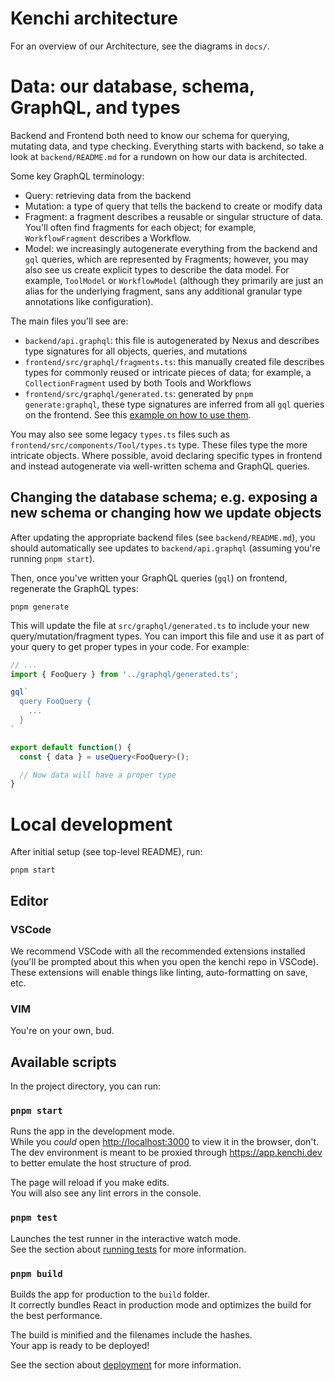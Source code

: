# Kenchi architecture

For an overview of our Architecture, see the diagrams in `docs/`.

# Data: our database, schema, GraphQL, and types

Backend and Frontend both need to know our schema for querying, mutating data, and type checking. Everything starts with backend, so take a look at `backend/README.md` for a rundown on how our data is architected.

Some key GraphQL terminology:

* Query: retrieving data from the backend
* Mutation: a type of query that tells the backend to create or modify data
* Fragment: a fragment describes a reusable or singular structure of data. You'll often find fragments for each object; for example, `WorkflowFragment` describes a Workflow.
* Model: we increasingly autogenerate everything from the backend and `gql` queries, which are represented by Fragments; however, you may also see us create explicit types to describe the data model. For example, `ToolModel` or `WorkflowModel` (although they primarily are just an alias for the underlying fragment, sans any additional granular type annotations like configuration).

The main files you'll see are:

* `backend/api.graphql`: this file is autogenerated by Nexus and describes type signatures for all objects, queries, and mutations
* `frontend/src/graphql/fragments.ts`: this manually created file describes types for commonly reused or intricate pieces of data; for example, a `CollectionFragment` used by both Tools and Workflows
* `frontend/src/graphql/generated.ts`: generated by `pnpm generate:graphql`, these type signatures are inferred from all `gql` queries on the frontend. See this [example on how to use them](https://github.com/kenchi/kenchi/commit/a323f057b34e75f15754ead51609d2dbcba0ad0b).

You may also see some legacy `types.ts` files such as `frontend/src/components/Tool/types.ts` type. These files type the more intricate objects. Where possible, avoid declaring specific types in frontend and instead autogenerate via well-written schema and GraphQL queries.

## Changing the database schema; e.g. exposing a new schema or changing how we update objects

After updating the appropriate backend files (see `backend/README.md`), you should automatically see updates to `backend/api.graphql` (assuming you're running `pnpm start`).

Then, once you've written your GraphQL queries (`gql`) on frontend, regenerate the GraphQL types:

    pnpm generate

This will update the file at `src/graphql/generated.ts` to include your new query/mutation/fragment types. You can import this file and use it as part of your query to get proper types in your code. For example:

```ts
// ...
import { FooQuery } from '../graphql/generated.ts';

gql`
  query FooQuery {
    ...
  }
`

export default function() {
  const { data } = useQuery<FooQuery>();

  // Now data will have a proper type
}
```

# Local development

After initial setup (see top-level README), run:

    pnpm start

## Editor

<!-- TODO(kevin): move this section to the root README once we have prettier everywhere -->

### VSCode

We recommend VSCode with all the recommended extensions installed (you'll be prompted about this when you open the kenchi repo in VSCode). These extensions will enable things like linting, auto-formatting on save, etc.

### VIM

You're on your own, bud.

<!-- TODO(michael): fill this in after testing ale for auto formatting -->

## Available scripts

In the project directory, you can run:

### `pnpm start`

Runs the app in the development mode.<br />
While you *could* open [http://localhost:3000](http://localhost:3000) to view it in the browser, don't. The dev environment is meant to be proxied through https://app.kenchi.dev to better emulate the host structure of prod.

The page will reload if you make edits.<br />
You will also see any lint errors in the console.

### `pnpm test`

Launches the test runner in the interactive watch mode.<br />
See the section about [running tests](https://facebook.github.io/create-react-app/docs/running-tests) for more information.

### `pnpm build`

Builds the app for production to the `build` folder.<br />
It correctly bundles React in production mode and optimizes the build for the best performance.

The build is minified and the filenames include the hashes.<br />
Your app is ready to be deployed!

See the section about [deployment](https://facebook.github.io/create-react-app/docs/deployment) for more information.
